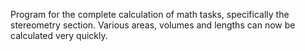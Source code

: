 Program for the complete calculation of math tasks, specifically the stereometry section. Various areas, volumes and lengths can now be calculated very quickly.

